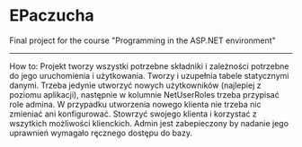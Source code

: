 # EPaczucha
Final project for the course "Programming in the ASP.NET environment"

---

How to:
Projekt tworzy wszystki potrzebne składniki i zależności potrzebne do jego uruchomienia i użytkowania. Tworzy i uzupełnia tabele statycznymi danymi.
Trzeba jedynie utworzyć nowych użytkowników (najlepiej z poziomu aplikacji), następnie w kolumnie NetUserRoles trzeba przypisać role admina. W przypadku utworzenia nowego klienta nie trzeba nic zmieniać ani konfigurować. Stowrzyć swojego klienta i korzystać z wszytkich możliwości klienckich. Admin jest zabepieczony by nadanie jego uprawnień wymagało ręcznego dostępu do bazy.
